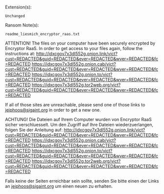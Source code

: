 Extension(s): 
```
Unchanged
```
Ransom Note(s): 
```
readme_liesmich_encryptor_raas.txt
```
ATTENTION!
The files on your computer have been securely encrypted by Encryptor RaaS.
In order to get access to your files again, follow the instructions at:
http://idxcgov7x3dl552g.onion.link/vict?cust=REDACTED&guid=REDACTED&ever=REDACTED&wver=REDACTED&fc=REDACTED
https://idxcgov7x3dl552g.onion.cab/vict?cust=REDACTED&guid=REDACTED&ever=REDACTED&wver=REDACTED&fc=REDACTED
https://idxcgov7x3dl552g.onion.to/vict?cust=REDACTED&guid=REDACTED&ever=REDACTED&wver=REDACTED&fc=REDACTED
https://idxcgov7x3dl552g.tor2web.org/vict?cust=REDACTED&guid=REDACTED&ever=REDACTED&wver=REDACTED&fc=REDACTED

If all of those sites are unreachable, please send one of those links to jeiphoos@sigaint.org in order to get a new one.



ACHTUNG!
Die Dateien auf Ihrem Computer wurden von Encryptor RaaS sicher verschluesselt.
Um den Zugriff auf Ihre Dateien wiederzuerlangen, folgen Sie der Anleitung auf:
http://idxcgov7x3dl552g.onion.link/vict?cust=REDACTED&guid=REDACTED&ever=REDACTED&wver=REDACTED&fc=REDACTED
https://idxcgov7x3dl552g.onion.cab/vict?cust=REDACTED&guid=REDACTED&ever=REDACTED&wver=REDACTED&fc=REDACTED
https://idxcgov7x3dl552g.onion.to/vict?cust=REDACTED&guid=REDACTED&ever=REDACTED&wver=REDACTED&fc=REDACTED
https://idxcgov7x3dl552g.tor2web.org/vict?cust=REDACTED&guid=REDACTED&ever=REDACTED&wver=REDACTED&fc=REDACTED

Falls keine der Seiten erreichbar sein sollte, senden Sie bitte einen der Links an jeiphoos@sigaint.org um einen neuen zu erhalten.
```
